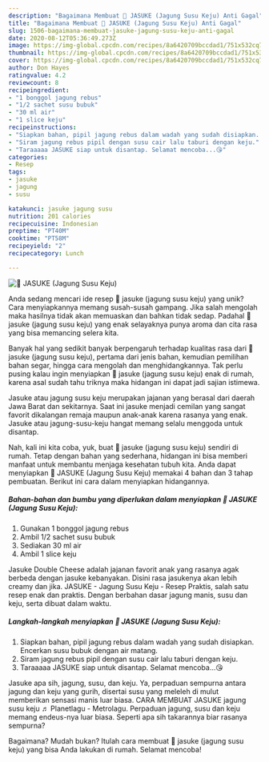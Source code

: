 ```yaml
---
description: "Bagaimana Membuat 🌻 JASUKE (Jagung Susu Keju) Anti Gagal"
title: "Bagaimana Membuat 🌻 JASUKE (Jagung Susu Keju) Anti Gagal"
slug: 1506-bagaimana-membuat-jasuke-jagung-susu-keju-anti-gagal
date: 2020-08-12T05:36:49.273Z
image: https://img-global.cpcdn.com/recipes/8a6420709bccdad1/751x532cq70/🌻-jasuke-jagung-susu-keju-foto-resep-utama.jpg
thumbnail: https://img-global.cpcdn.com/recipes/8a6420709bccdad1/751x532cq70/🌻-jasuke-jagung-susu-keju-foto-resep-utama.jpg
cover: https://img-global.cpcdn.com/recipes/8a6420709bccdad1/751x532cq70/🌻-jasuke-jagung-susu-keju-foto-resep-utama.jpg
author: Don Hayes
ratingvalue: 4.2
reviewcount: 8
recipeingredient:
- "1 bonggol jagung rebus"
- "1/2 sachet susu bubuk"
- "30 ml air"
- "1 slice keju"
recipeinstructions:
- "Siapkan bahan, pipil jagung rebus dalam wadah yang sudah disiapkan. Encerkan susu bubuk dengan air matang."
- "Siram jagung rebus pipil dengan susu cair lalu taburi dengan keju."
- "Taraaaaa JASUKE siap untuk disantap. Selamat mencoba...😘"
categories:
- Resep
tags:
- jasuke
- jagung
- susu

katakunci: jasuke jagung susu 
nutrition: 201 calories
recipecuisine: Indonesian
preptime: "PT40M"
cooktime: "PT58M"
recipeyield: "2"
recipecategory: Lunch

---
```



![🌻 JASUKE (Jagung Susu Keju)](https://img-global.cpcdn.com/recipes/8a6420709bccdad1/751x532cq70/🌻-jasuke-jagung-susu-keju-foto-resep-utama.jpg)

Anda sedang mencari ide resep 🌻 jasuke (jagung susu keju) yang unik? Cara menyiapkannya memang susah-susah gampang. Jika salah mengolah maka hasilnya tidak akan memuaskan dan bahkan tidak sedap. Padahal 🌻 jasuke (jagung susu keju) yang enak selayaknya punya aroma dan cita rasa yang bisa memancing selera kita.

Banyak hal yang sedikit banyak berpengaruh terhadap kualitas rasa dari 🌻 jasuke (jagung susu keju), pertama dari jenis bahan, kemudian pemilihan bahan segar, hingga cara mengolah dan menghidangkannya. Tak perlu pusing kalau ingin menyiapkan 🌻 jasuke (jagung susu keju) enak di rumah, karena asal sudah tahu triknya maka hidangan ini dapat jadi sajian istimewa.

Jasuke atau jagung susu keju merupakan jajanan yang berasal dari daerah Jawa Barat dan sekitarnya. Saat ini jasuke menjadi cemilan yang sangat favorit dikalangan remaja maupun anak-anak karena rasanya yang enak. Jasuke atau jagung-susu-keju hangat memang selalu menggoda untuk disantap.


Nah, kali ini kita coba, yuk, buat 🌻 jasuke (jagung susu keju) sendiri di rumah. Tetap dengan bahan yang sederhana, hidangan ini bisa memberi manfaat untuk membantu menjaga kesehatan tubuh kita. Anda dapat menyiapkan 🌻 JASUKE (Jagung Susu Keju) memakai 4 bahan dan 3 tahap pembuatan. Berikut ini cara dalam menyiapkan hidangannya.

<!--inarticleads1-->

##### Bahan-bahan dan bumbu yang diperlukan dalam menyiapkan 🌻 JASUKE (Jagung Susu Keju):

1. Gunakan 1 bonggol jagung rebus
1. Ambil 1/2 sachet susu bubuk
1. Sediakan 30 ml air
1. Ambil 1 slice keju


Jasuke Double Cheese adalah jajanan favorit anak yang rasanya agak berbeda dengan jasuke kebanyakan. Disini rasa jasukenya akan lebih creamy dan jika. JASUKE - Jagung Susu Keju - Resep Praktis, salah satu resep enak dan praktis. Dengan berbahan dasar jagung manis, susu dan keju, serta dibuat dalam waktu. 

<!--inarticleads2-->

##### Langkah-langkah menyiapkan 🌻 JASUKE (Jagung Susu Keju):

1. Siapkan bahan, pipil jagung rebus dalam wadah yang sudah disiapkan. Encerkan susu bubuk dengan air matang.
1. Siram jagung rebus pipil dengan susu cair lalu taburi dengan keju.
1. Taraaaaa JASUKE siap untuk disantap. Selamat mencoba...😘


Jasuke apa sih, jagung, susu, dan keju. Ya, perpaduan sempurna antara jagung dan keju yang gurih, disertai susu yang meleleh di mulut memberikan sensasi manis luar biasa. CARA MEMBUAT JASUKE jagung susu keju ♬ Planetlagu - Metrolagu. Perpaduan jagung, susu dan keju memang endeus-nya luar biasa. Seperti apa sih takarannya biar rasanya sempurna? 

Bagaimana? Mudah bukan? Itulah cara membuat 🌻 jasuke (jagung susu keju) yang bisa Anda lakukan di rumah. Selamat mencoba!
